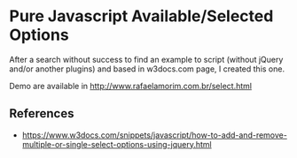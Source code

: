 # Pure Javascript Available/Selected Options

After a search without success to find an example to script (without jQuery and/or another plugins) and based in w3docs.com page, I created this one.

Demo are available in http://www.rafaelamorim.com.br/select.html

## References
- https://www.w3docs.com/snippets/javascript/how-to-add-and-remove-multiple-or-single-select-options-using-jquery.html
